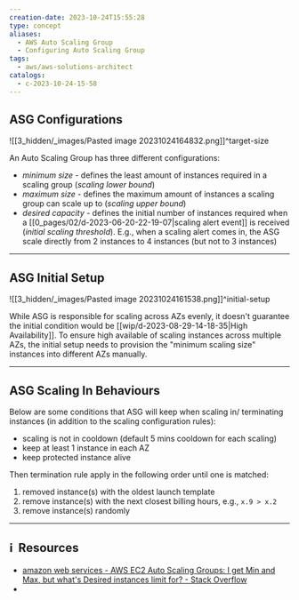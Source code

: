 ```yaml
---
creation-date: 2023-10-24T15:55:28
type: concept
aliases:
  - AWS Auto Scaling Group
  - Configuring Auto Scaling Group
tags:
  - aws/aws-solutions-architect
catalogs:
  - c-2023-10-24-15-58
---
```

## ASG Configurations

![[3_hidden/_images/Pasted image 20231024164832.png]]^target-size

An Auto Scaling Group has three different configurations: 
- *minimum size* - defines the least amount of instances required in a scaling group (*scaling lower bound*)
- *maximum size* - defines the maximum amount of instances a scaling group can scale up to (*scaling upper bound*)
- *desired capacity* - defines the initial number of instances required when a [[0_pages/02/d-2023-06-20-22-19-07|scaling alert event]] is received (*initial scaling threshold*). E.g., when a scaling alert comes in, the ASG scale directly from 2 instances to 4 instances (but not to 3 instances)

---
## ASG Initial Setup

![[3_hidden/_images/Pasted image 20231024161538.png]]^initial-setup

While ASG is responsible for scaling across AZs evenly, it doesn't guarantee the initial condition would be [[wip/d-2023-08-29-14-18-35|High Availability]]. To ensure high available of scaling instances across multiple AZs, the initial setup needs to provision the "minimum scaling size" instances into different AZs manually. 

---
## ASG Scaling In Behaviours

Below are some conditions that ASG will keep when scaling in/ terminating instances (in addition to the scaling configuration rules):
- scaling is not in cooldown (default 5 mins cooldown for each scaling)
- keep at least 1 instance in each AZ
- keep protected instance alive 

Then termination rule apply in the following order until one is matched: 
1. removed instance(s) with the oldest launch template 
2. remove instance(s) with the next closest billing hours, e.g., `x.9 > x.2` 
3. remove instance(s) randomly





---
## ℹ️  Resources
- [amazon web services - AWS EC2 Auto Scaling Groups: I get Min and Max, but what's Desired instances limit for? - Stack Overflow](https://stackoverflow.com/questions/36270873/aws-ec2-auto-scaling-groups-i-get-min-and-max-but-whats-desired-instances-lim)
- 